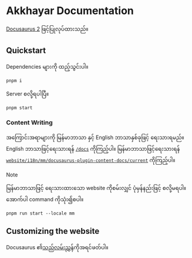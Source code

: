 # Akkhayar Documentation

[Docusaurus 2](https://docusaurus.io/) ဖြင့်ပြုလုပ်ထားသည်။

## Quickstart

Dependencies များကို ထည့်သွင်းပါ။

```bash
pnpm i
```

Server စလို့ရပါပြီ။

```bash
pnpm start
```

### Content Writing

အကြောင်းအရာများကို မြန်မာဘာသာ နှင့် English ဘာသာနှစ်ခုဖြင့် ရေးသားရမည်။ English ဘာသာဖြင့်ရေးသားရန် [`/docs`](./docs) ကိုကြည့်ပါ။ မြန်မာဘာသာဖြင့်ရေးသားရန် [`website/i18n/mm/docusaurus-plugin-content-docs/current`](./website/i18n/mm/docusaurus-plugin-content-docs/current) ကိုကြည့်ပါ။

> [!NOTE]
>
> မြန်မာဘာသာဖြင့် ရေးသားထားသော website ကိုစမ်းလျှင် ပုံမှန်နည်းဖြင့် စလို့မရပါ။ အောက်ပါ command ကိုသုံး၍စပါ။
> ```
> pnpm run start --locale mm
> ```

## Customizing the website

Docusaurus ၏[သည်လမ်းညွှန်](https://docusaurus.io/docs/swizzling)ကိုအရင်ဖတ်ပါ။
